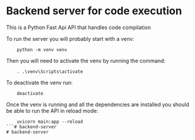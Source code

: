 # Backend server for code execution

This is a Python Fast Api API that handles code compilation

To run the server you will probably start with a venv:

```shell
    python -m venv venv
```

Then you will need to activate the venv by running the command:
```shell
    . .\venv\Scripts\activate
```

To deactivate the venv run:
```shell
    deactivate
```

Once the venv is running and all the dependencies are installed 
you should be able to run the API in reload mode:

```shell
    uvicorn main:app --reload
```# backend-server
# backend-server
